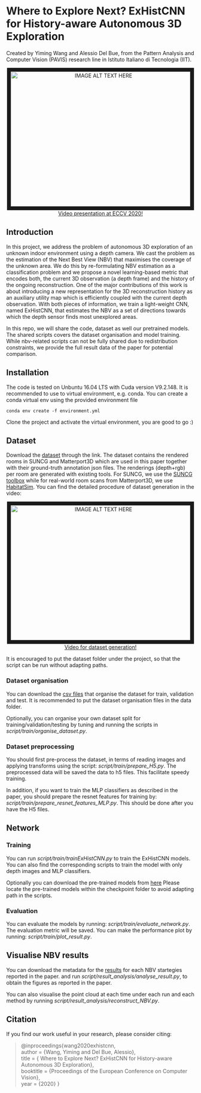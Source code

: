# Where to Explore Next? ExHistCNN for History-aware Autonomous 3D Exploration

Created by Yiming Wang and Alessio Del Bue, from the Pattern Analysis and Computer Vision (PAVIS) research line in Istituto Italiano di Tecnologia (IIT).

<p align="center">
  <a href="http://www.youtube.com/watch?feature=player_embedded&v=r_YE-oIccxQ
" target="_blank"><img src="http://img.youtube.com/vi/r_YE-oIccxQ/0.jpg" 
alt="IMAGE ALT TEXT HERE" width="480" height="360" border="10" /></a> </br>
  <a href="http://www.youtube.com/watch?v=r_YE-oIccxQ">Video presentation at ECCV 2020!</a>
</p>


## Introduction
In this project, we address the problem of autonomous 3D exploration of an unknown indoor environment using a depth camera. We cast the problem as the estimation of the Next Best View (NBV) that maximises the coverage of the unknown area. We do this by re-formulating NBV estimation as a classification problem and we propose a novel learning-based metric that encodes both, the current 3D observation (a depth frame) and the history of the ongoing reconstruction. One of the major contributions of this work is about introducing a new representation for the 3D reconstruction history as an auxiliary utility map which is efficiently coupled with the current depth observation. With both pieces of information, we train a light-weight CNN, named ExHistCNN, that estimates the NBV as a set of directions towards which the depth sensor finds most unexplored areas. 

In this repo, we will share the code, dataset as well our pretrained models. The shared scripts covers the dataset organisation and model training. While nbv-related scripts can not be fully shared due to redistribution constraints, we provide the full result data of the paper for potential comparison.


## Installation
The code is tested on Unbuntu 16.04 LTS with Cuda version V9.2.148. It is recommended to use to virtual environment, e.g. conda. You can create a conda virtual env using the provided environment file

`conda env create -f environment.yml`

Clone the project and activate the virtual environment, you are good to go :)

## Dataset

Download the <a href="https://istitutoitalianotecnologia-my.sharepoint.com/:u:/g/personal/yiming_wang_iit_it/EWReM9pGq1NOop3jxORE_S8BT9bkGg27uJUzLvdOHq6AfA?e=6QrYXp">dataset</a> through the link.
The dataset contains the rendered rooms in SUNCG and Matterport3D which are used in this paper together with their ground-truth annotation json files.
The renderings (depth+rgb) per room are generated with existing tools. For SUNCG, we use the [SUNCG toolbox](https://github.com/tinytangent/SUNCGtoolbox) while for real-world room scans from Matterport3D, we use [HabitatSim](https://github.com/facebookresearch/habitat-sim).
You can find the detailed procedure of dataset generation in the video:
<p align="center">
  <a href="https://www.youtube.com/watch?v=m1UtcLF0GpE" target="_blank"><img src="http://img.youtube.com/vi/m1UtcLF0GpE/0.jpg"
alt="IMAGE ALT TEXT HERE" width="480" height="360" border="10" /></a> </br>
  <a href="https://www.youtube.com/watch?v=m1UtcLF0GpE">Video for dataset generation!</a>
</p>

It is encouraged to put the dataset folder under the project, so that the script can be run without adapting paths.

### Dataset organisation
You can download the [csv files](https://istitutoitalianotecnologia-my.sharepoint.com/:u:/g/personal/yiming_wang_iit_it/Ec1AvAnEpehLgOWY2E3ZEJUB3gkNDVAUcxaGJkNzJDxj-Q?e=MLEy14) that organise the dataset for train, validation and test.
It is recommended to put the dataset organisation files in the data folder.

Optionally, you can organise your own dataset split for training/validation/testing by tuning and running the scripts in *script/train/organise_dataset.py*.

### Dataset preprocessing
You should first pre-process the dataset, in terms of reading images and applying transforms using the script: *script/train/prepare_H5.py*.
The preprocessed data will be saved the data to h5 files. This facilitate speedy training.

In addition, if you want to train the MLP classifiers as described in the paper, you should prepare the resnet features for training by: *script/train/prepare_resnet_features_MLP.py*.
This should be done after you have the H5 files.

## Network
### Training
You can run *script/train/trainExHistCNN.py* to train the ExHistCNN models. You can also find the corresponding scripts to train the model with only depth images and MLP classifiers.

Optionally you can download the pre-trained models from [here](https://istitutoitalianotecnologia-my.sharepoint.com/:u:/g/personal/yiming_wang_iit_it/EUBOjPb27VFOsNSuF7b8__EBoQ5WemMzOOxSJxdHyrnGAg?e=BfePqo)
Please locate the pre-trained models within the checkpoint folder to avoid adapting path in the scripts.

### Evaluation
You can evaluate the models by running: *script/train/evaluate_network.py*. The evaluation metric will be saved.
You can make the performance plot by running: *script/train/plot_result.py*.

## Visualise NBV results
You can download the metadata for the [results](https://istitutoitalianotecnologia-my.sharepoint.com/:u:/g/personal/yiming_wang_iit_it/EQ9TTdvz-f1MpV2OEjpJ6ksBqca_JQsJN2byhEvO7Vhutg?e=QiAXxe) for each NBV startegies reported in the paper.
and run *script/result_analysis/analyse_result.py*, to obtain the figures as reported in the paper.

You can also visualise the point cloud at each time under each run and each method by running *script/result_analysis/reconstruct_NBV.py*.

## Citation
If you find our work useful in your research, please consider citing:
> @inproceedings{wang2020exhistcnn,\
    author = {Wang, Yiming and Del Bue, Alessio},\
    title = { Where to Explore Next? ExHistCNN for History-aware Autonomous 3D Exploration},\
    booktitle = {Proceedings of the European Conference on Computer Vision},\
    year = {2020}
}




